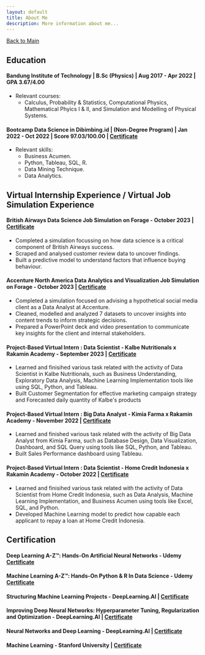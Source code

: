 ```yaml
---
layout: default
title: About Me
description: More information about me...
---
```

[Back to Main](./)

## **Education**
#### **Bandung Institute of Technology | B.Sc (Physics) | Aug 2017 - Apr 2022 | GPA 3.67/4.00**
- Relevant courses:
  - Calculus, Probability & Statistics, Computational Physics, Mathematical Phyics I & II, and Simulation and Modelling of Physical Systems.

#### **Bootcamp Data Science in Dibimbing.id | (Non-Degree Program) | Jan 2022 - Oct 2022 | Score 97.03/100.00 |** [Certificate](https://dibimbing-lms-dev.s3.ap-southeast-1.amazonaws.com/201029DS10100745/931)
- Relevant skills:
  - Business Acumen.
  - Python, Tableau, SQL, R.
  - Data Mining Technique.
  - Data Analytics.

## **Virtual Internship Experience / Virtual Job Simulation Experience**
#### **British Airways Data Science Job Simulation on Forage - October 2023** | [Certificate](https://forage-uploads-prod.s3.amazonaws.com/completion-certificates/British%20Airways/NjynCWzGSaWXQCxSX_British%20Airways_Mj5mDmZW8NT7NJKu6_1697807546468_completion_certificate.pdf)
- Completed a simulation focussing on how data science is a critical component of British Airways success.
- Scraped and analysed customer review data to uncover findings.
- Built a predictive model to understand factors that influence buying behaviour.
  
#### **Accenture North America Data Analytics and Visualization Job Simulation on Forage - October 2023** | [Certificate](https://forage-uploads-prod.s3.amazonaws.com/completion-certificates/Accenture%20North%20America/hzmoNKtzvAzXsEqx8_Accenture%20North%20America_Mj5mDmZW8NT7NJKu6_1696494071589_completion_certificate.pdf)
- Completed a simulation focused on advising a hypothetical social media client as a Data Analyst at Accenture.
- Cleaned, modelled and analyzed 7 datasets to uncover insights into content trends to inform strategic decisions.
- Prepared a PowerPoint deck and video presentation to communicate key insights for the client and internal stakeholders.

#### **Project-Based Virtual Intern : Data Scientist - Kalbe Nutritionals x Rakamin Academy - September 2023** | [Certificate](https://drive.google.com/file/d/1HbpccbzT4nOn6SuogLBgOuzNkZvaMmCg/view?usp=sharing)
- Learned and finisihed various task related with the activity of Data Scientist in Kalbe Nutritionals, such as Business Understanding, Exploratory Data Analysis, Machine Learning Implementation tools like using SQL, Python, and Tableau.
- Built Customer Segmentation for effective marketing campaign strategy and Forecasted daily quantity of Kalbe's products

#### **Project-Based Virtual Intern : Big Data Analyst - Kimia Farma x Rakamin Academy - November 2022** | [Certificate](https://drive.google.com/file/d/1slw78wBkCXnnYY9Z1Li8XKdwTQ4NqUbY/view?usp=sharing)
- Learned and finished various task related with the activity of Big Data Analyst from Kimia Farma, such as Database Design, Data Visualization, Dashboard, and SQL Query using tools like SQL, Python, and Tableau.
- Built Sales Performance dashboard using Tableau.

#### **Project-Based Virtual Intern : Data Scientist - Home Credit Indonesia x Rakamin Academy - October 2022** | [Certificate](https://drive.google.com/file/d/1MVVKSdJJVao5UvQrVhLpNjMx6jxC5htO/view?usp=sharing)
- Learned and finisihed various task related with the activity of Data Scientist from Home Credit Indonesia, such as Data Analysis, Machine Learning Implementation, and Business Acumen using tools like Excel, SQL, and Python.
- Developed Machine Learning model to predict how capable each applicant to repay a loan at Home Credit Indonesia.

## Certification
#### **Deep Learning A-Z™: Hands-On Artificial Neural Networks - Udemy** [Certificate](https://udemy-certificate.s3.amazonaws.com/pdf/UC-12398c35-447e-4cd9-ace0-86755f995642.pdf)
#### **Machine Learning A-Z™: Hands-On Python & R In Data Science - Udemy** [Certificate](https://udemy-certificate.s3.amazonaws.com/pdf/UC-af5c633a-a93c-4e1e-9c51-ffaaad4e5ce5.pdf)
#### **Structuring Machine Learning Projects - DeepLearning.AI** | [Certificate](https://www.coursera.org/account/accomplishments/certificate/YDSF3F8GKM4V)
#### **Improving Deep Neural Networks: Hyperparameter Tuning, Regularization and Optimization - DeepLearning.AI** | [Certificate](https://www.coursera.org/account/accomplishments/certificate/MDUYWE9BT4DF)
#### **Neural Networks and Deep Learning - DeepLearning.AI** | [Certificate](https://www.coursera.org/account/accomplishments/certificate/QSMJQDJKTDSU)
#### **Machine Learning - Stanford University** | [Certificate](https://www.coursera.org/account/accomplishments/certificate/2ENXCTUQMZDS)
